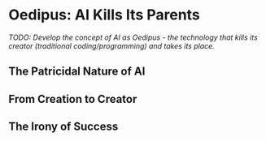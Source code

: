 # Oedipus: AI Kills Its Parents

*TODO: Develop the concept of AI as Oedipus - the technology that kills its creator (traditional coding/programming) and takes its place.*

## The Patricidal Nature of AI

## From Creation to Creator

## The Irony of Success
